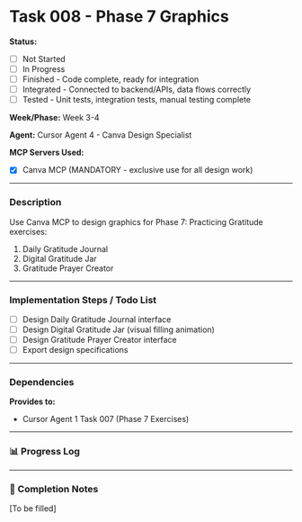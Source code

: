 # Task 008 - Phase 7 Graphics

**Status:** 
- [ ] Not Started
- [ ] In Progress
- [ ] Finished - Code complete, ready for integration
- [ ] Integrated - Connected to backend/APIs, data flows correctly
- [ ] Tested - Unit tests, integration tests, manual testing complete

**Week/Phase:** Week 3-4

**Agent:** Cursor Agent 4 - Canva Design Specialist

**MCP Servers Used:**
- [X] Canva MCP (MANDATORY - exclusive use for all design work)

---

### Description

Use Canva MCP to design graphics for Phase 7: Practicing Gratitude exercises:
1. Daily Gratitude Journal
2. Digital Gratitude Jar
3. Gratitude Prayer Creator

---

### Implementation Steps / Todo List

- [ ] Design Daily Gratitude Journal interface
- [ ] Design Digital Gratitude Jar (visual filling animation)
- [ ] Design Gratitude Prayer Creator interface
- [ ] Export design specifications

---

### Dependencies

**Provides to:**
- Cursor Agent 1 Task 007 (Phase 7 Exercises)

---

### 📊 Progress Log

---

### 🏁 Completion Notes

[To be filled]

